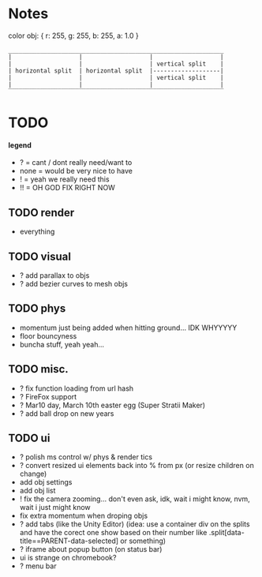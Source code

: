 # Notes ################
color obj: { r: 255, g: 255, b: 255, a: 1.0 }

    _____________________________________________________________
    |                   |                   |                   |
    |                   |                   | vertical split    |
    | horizontal split  | horizontal split  |-------------------|
    |                   |                   | vertical split    |
    |                   |                   |                   |
    ‾‾‾‾‾‾‾‾‾‾‾‾‾‾‾‾‾‾‾‾‾‾‾‾‾‾‾‾‾‾‾‾‾‾‾‾‾‾‾‾‾‾‾‾‾‾‾‾‾‾‾‾‾‾‾‾‾‾‾‾‾

# TODO ################

#### legend
- ? = cant / dont really need/want to
- none = would be very nice to have
- ! = yeah we really need this
- !! = OH GOD FIX RIGHT NOW

## TODO render
- everything

## TODO visual
- ? add parallax to objs
- ? add bezier curves to mesh objs

## TODO phys
- momentum just being added when hitting ground... IDK WHYYYYY
- floor bouncyness
- buncha stuff, yeah yeah...

## TODO misc.
- ? fix function loading from url hash
- ? FireFox support
- ? Mar10 day, March 10th easter egg (Super Stratii Maker)
- ? add ball drop on new years

## TODO ui
- ? polish ms control w/ phys & render tics
- ? convert resized ui elements back into % from px (or resize children on change)
- add obj settings
- add obj list
- ! fix the camera zooming... don't even ask, idk, wait i might know, nvm, wait i just might know
- fix extra momentum when droping objs
- ? add tabs (like the Unity Editor) (idea: use a container div on the splits and have the corect one show based on their number like .split[data-title==PARENT-data-selected] or something)
- ? iframe about popup button (on status bar)
- ui is strange on chromebook?
- ? menu bar
